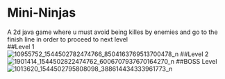 # Mini-Ninjas
A 2d java game where u must avoid being killes by enemies and go to the finish line in order to proceed to next level     
##Level 1   
![10955752_1544502782474766_8504163769513700478_n](https://cloud.githubusercontent.com/assets/10212354/22993051/41ef582a-f3ca-11e6-8b39-8afa86eb8c62.jpg)
##Level 2   
![1901414_1544502822474762_6006707937670164270_n](https://cloud.githubusercontent.com/assets/10212354/22993140/95b22f00-f3ca-11e6-8003-ddcdf0a93dc8.jpg)
##BOSS Level   
![1013620_1544502795808098_388614434333961773_n](https://cloud.githubusercontent.com/assets/10212354/22993194/d14d6cc8-f3ca-11e6-979e-d4004dde65a3.jpg)
